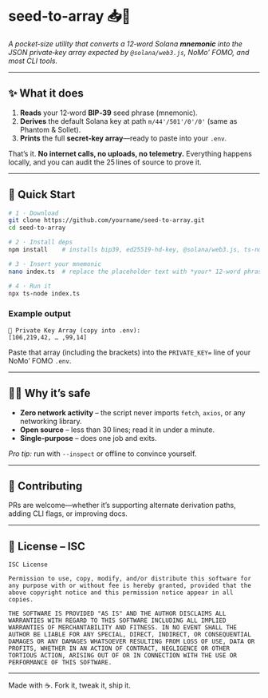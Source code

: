 # seed-to-array 📥🔑

*A pocket‑size utility that converts a 12‑word Solana **mnemonic** into the JSON private‑key array expected by `@solana/web3.js`, NoMo’ FOMO, and most CLI tools.*

---

## ✨ What it does

1. **Reads** your 12‑word **BIP‑39** seed phrase (mnemonic).
2. **Derives** the default Solana key at path `m/44'/501'/0'/0'` (same as Phantom & Sollet).
3. **Prints** the full **secret‑key array**—ready to paste into your `.env`.

That’s it. **No internet calls, no uploads, no telemetry.** Everything happens locally, and you can audit the 25 lines of source to prove it.

---

## 🔧 Quick Start

```bash
# 1 · Download
git clone https://github.com/yourname/seed-to-array.git
cd seed-to-array

# 2 · Install deps
npm install    # installs bip39, ed25519-hd-key, @solana/web3.js, ts‑node

# 3 · Insert your mnemonic
nano index.ts  # replace the placeholder text with *your* 12‑word phrase

# 4 · Run it
npx ts-node index.ts
```

### Example output

```
🔑 Private Key Array (copy into .env):
[106,219,42, … ,99,14]
```

Paste that array (including the brackets) into the `PRIVATE_KEY=` line of your NoMo’ FOMO `.env`.

---

## 🕵️‍♀️ Why it’s safe

* **Zero network activity** – the script never imports `fetch`, `axios`, or any networking library.
* **Open source** – less than 30 lines; read it in under a minute.
* **Single‑purpose** – does one job and exits.

*Pro tip:* run with `--inspect` or offline to convince yourself.

---

## 🤝 Contributing

PRs are welcome—whether it’s supporting alternate derivation paths, adding CLI flags, or improving docs.

---

## 📜 License – ISC

```
ISC License

Permission to use, copy, modify, and/or distribute this software for any purpose with or without fee is hereby granted, provided that the above copyright notice and this permission notice appear in all copies.

THE SOFTWARE IS PROVIDED "AS IS" AND THE AUTHOR DISCLAIMS ALL WARRANTIES WITH REGARD TO THIS SOFTWARE INCLUDING ALL IMPLIED WARRANTIES OF MERCHANTABILITY AND FITNESS. IN NO EVENT SHALL THE AUTHOR BE LIABLE FOR ANY SPECIAL, DIRECT, INDIRECT, OR CONSEQUENTIAL DAMAGES OR ANY DAMAGES WHATSOEVER RESULTING FROM LOSS OF USE, DATA OR PROFITS, WHETHER IN AN ACTION OF CONTRACT, NEGLIGENCE OR OTHER TORTIOUS ACTION, ARISING OUT OF OR IN CONNECTION WITH THE USE OR PERFORMANCE OF THIS SOFTWARE.
```

---

Made with ☕. Fork it, tweak it, ship it.
